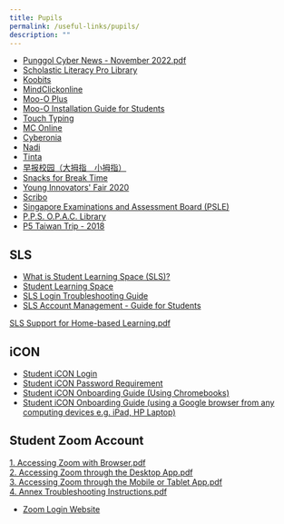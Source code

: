 ```yaml
---
title: Pupils
permalink: /useful-links/pupils/
description: ""
---
```

*   [Punggol Cyber News - November 2022.pdf](/files/Punggol%20Cyber%20News%20-%20November%202022.pdf)
*   [Scholastic Literacy Pro Library](https://slz02.scholasticlearningzone.com/resources/dp-int/dist/#/login3/SGPDT3K)
*   [Koobits](https://member.koobits.com/)
*   [MindClickonline](http://www.mindclickonline.com/)
*   [Moo-O Plus](https://plus.moo-o.com/)
*   [Moo-O Installation Guide for Students](/files/Installation%20guide%20for%20Student%202020%20(Moo-O%20Plus).pdf)
*   [Touch Typing](https://www.bbc.co.uk/guides/z3c6tfr)
*   [MC Online](https://www.mconline.sg/)
*   [Cyberonia](http://www.cyberonia.org.sg/)
*   [Nadi](https://nadi.edumall.sg/nadi/slot/u100/arkib/2011/julai/index.htm)
*   [Tinta](https://tinta.edumall.sg/mekar/slot/u112/PRI/index.html)
*   [早报校园（大拇指　小拇指）](https://zbschools.sg/)
*   [Snacks for Break Time](/files/Snacks%20For%20Break%20Time.pdf)
*   [Young Innovators' Fair 2020](https://go.gov.sg/ivp-fair-2020/)
*   [Scribo](https://www.literatu.com/#/)
*   [Singapore Examinations and Assessment Board (PSLE)](https://www.seab.gov.sg/home/examinations/psle)
*   [P.P.S. O.P.A.C. Library](https://schoolibrary.moe.edu.sg/punggolpri/cgi-bin/spydus.exe/MSGTRN/WPAC/HOME)  
*   [P5 Taiwan Trip - 2018](http://s1174.photobucket.com/user/Pearlp20/slideshow/PPS%20Taiwan%202018)

    

SLS
---

*   [What is Student Learning Space (SLS)?](https://www.youtube.com/watch?v=eKIHRVWxYPI)
*   [Student Learning Space](https://learning.moe.edu.sg/)
*   [SLS Login Troubleshooting Guide](https://static.learning.moe.edu.sg/UserGuide/login-troubleshooting.html)
*   [SLS Account Management - Guide for Students](http://shorturl.at/kuPV4)

[SLS Support for Home-based Learning.pdf](/files/SLS%20Support%20for%20Home-based%20Learning.pdf)

iCON
----

*   [Student iCON Login](https://workspace.google.com/dashboard)
*   [Student iCON Password Requirement](https://drive.google.com/file/d/1GjW93FmNQh-KE_ZFXEla6WhfwilkJlPV/view?usp=sharing)
*   [Student iCON Onboarding Guide (Using Chromebooks)](https://drive.google.com/file/d/1xfODmtFNFVDerq98M8DEz0lOUSBk2-o0/view)
*   [Student iCON Onboarding Guide (using a Google browser from any computing devices e.g. iPad, HP Laptop)](https://drive.google.com/file/d/1kACPz5QDLl_LtL3YdZDgOwqEP7Tsju2g/view)

Student Zoom Account
--------------------

[1\. Accessing Zoom with Browser.pdf](/files/1%20Accessing%20Zoom%20with%20Browser.pdf)   
[2\. Accessing Zoom through the Desktop App.pdf](/files/2%20Accessing%20Zoom%20through%20the%20Desktop%20App.pdf)    
[3\. Accessing Zoom through the Mobile or Tablet App.pdf](/files/3%20Accessing%20Zoom%20through%20the%20Mobile%20or%20Tablet%20App.pdf)    
[4\. Annex Troubleshooting Instructions.pdf](/files/4%20Annex%20Troubleshooting%20Instructions.pdf)

*   [Zoom Login Website](https://students-edu-sg.zoom.us/)